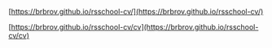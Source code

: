 [https://brbrov.github.io/rsschool-cv/](https://brbrov.github.io/rsschool-cv/)
  
[https://brbrov.github.io/rsschool-cv/cv](https://brbrov.github.io/rsschool-cv/cv)